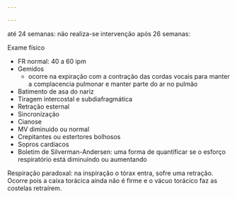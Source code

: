 ```yaml
---

---
```


até 24 semanas: não realiza-se intervenção
após 26 semanas:

Exame físico
* FR normal: 40 a 60 ipm
* Gemidos
  * ocorre na expiração com a contração das cordas vocais para manter a complacencia pulmonar e manter parte do ar no pulmão
* Batimento de asa do nariz
* Tiragem intercostal e subdiafragmática
* Retração esternal
* Sincronização
* Cianose
* MV diminuido ou normal
* Crepitantes ou estertores bolhosos
* Sopros cardíacos
* Boletim de Silverman-Andersen: uma forma de quantificar se o esforço respiratório está diminuindo ou aumentando

Respiração paradoxal: na inspiração o tórax entra, sofre uma retração. Ocorre pois a caixa torácica ainda não é firme e o vácuo torácico faz as costelas retraírem.

